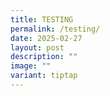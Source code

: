 ```yaml
---
title: TESTING
permalink: /testing/
date: 2025-02-27
layout: post
description: ""
image: ""
variant: tiptap
---
```

